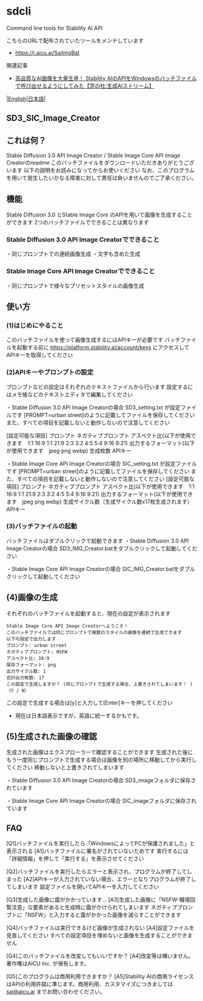 # sdcli
Command line tools for Stability AI API 

こちらのURLで配布されていたツールをメンテしています

- <https://j.aicu.ai/SaiImgBat>  

関連記事

- [高品質なAI画像を大量生産！ Stability AIのAPIをWindowsのバッチファイルで呼び出せるようにしてみた【窓の杜:生成AIストリーム】](https://forest.watch.impress.co.jp/docs/serial/aistream/1621329.html)


|[English](README.md)|[日本語](README_ja.md)|

## SD3_SIC_Image_Creator


## これは何？


Stable Diffusion 3.0 API Image Creator / Stable Image Core API Image Creatorのreadme
このバッチファイルをダウンロードいただきありがとうございます
以下の説明をお読みになってからお使いください
なお、このプログラムを用いて発生したいかなる障害に対して責任は負いませんのでご了承ください。

## 機能

Stable Diffusion 3.0 とStable Image Core のAPIを用いて画像を生成することができます
2つのバッチファイルでできることは異なります

### Stable Diffusion 3.0 API Image Creatorでできること

・同じプロンプトでの連続画像生成
・文字も含めた生成

### Stable Image Core API Image Creatorでできること

・同じプロンプトで様々なプリセットスタイルの画像生成


## 使い方

### (1)はじめにやること

このバッチファイルを使って画像生成するにはAPIキーが必要です
バッチファイルを起動する前に https://platform.stability.ai/account/keys にアクセスしてAPIキーを取得してください

### (2)APIキーやプロンプトの設定

プロンプトなどの設定はそれぞれのテキストファイルから行います
設定するにはメモ帳などのテキストエディタで編集してください

・Stable Diffusion 3.0 API Image Creatorの場合
SD3_setting.txt が設定ファイルです
[PROMPT=urban street]のように記載してファイルを保存してください
また、すべての項目を記載しないと動作しないので注意してください

[設定可能な項目]
プロンプト
ネガティブプロンプト
アスペクト比(以下が使用できます　1:1 16:9 1:1 21:9 2:3 3:2 4:5 5:4 9:16 9:21)
出力するフォーマット(以下が使用できます　jpeg png webp)
生成枚数
APIキー

・Stable Image Core API Image Creatorの場合
SIC_setting.txt が設定ファイルです
[PROMPT=urban street]のように記載してファイルを保存してください
また、すべての項目を記載しないと動作しないので注意してください
[設定可能な項目]
プロンプト
ネガティブプロンプト
アスペクト比(以下が使用できます　1:1 16:9 1:1 21:9 2:3 3:2 4:5 5:4 9:16 9:21)
出力するフォーマット(以下が使用できます　jpeg png webp)
生成サイクル数（生成サイクル数x17枚生成されます）
APIキー

### (3)バッチファイルの起動

バッチファイルはダブルクリックで起動できます
・Stable Diffusion 3.0 API Image Creatorの場合
SD3_IMG_Creator.batをダブルクリックして起動してください

・Stable Image Core API Image Creatorの場合
SIC_IMG_Creator.batをダブルクリックして起動してください

## (4)画像の生成

それぞれのバッチファイルを起動すると、現在の設定が表示されます


```
Stable Image Core API Image Creatorへようこそ！
このバッチファイルでは同じプロンプトで複数のスタイルの画像を連続で生成できます
以下の設定で出力します
プロンプト: urban street
ネガティブプロンプト: NSFW
アスペクト比: 16:9
保存フォーマット: png
出力サイクル数: 1
合計出力枚数: 17
この設定で生成しますか？ (同じプロンプトで生成する場合、上書きされてしまいます！ )
（Y / N）
```

この設定で生成する場合は[y]と入力して[Enter]キーを押してください

* 現在は日本語表示ですが、英語に統一するかもです。

## (5)生成された画像の確認

生成された画像はエクスプローラーで確認することができます
生成された後にもう一度同じプロンプトで生成する場合は画像を別の場所に移動してから実行してください
移動しないと上書きされてしまいます

・Stable Diffusion 3.0 API Image Creatorの場合
SD3_imageフォルダに保存されています

・Stable Image Core API Image Creatorの場合
SIC_imageフォルダに保存されています


## FAQ

[Q1]バッチファイルを実行したら「WindowsによってPCが保護されました」と表示される
[A1]バッチファイルに署名がされていないためです
    実行するには「詳細情報」を押して「実行する」を表示させてください

[Q2]バッチファイルを実行したらエラーと表示され、プログラムが終了してしまった
[A2]APIキーが入力されていない場合、エラーとなりプログラムが終了してしまいます
    設定ファイルを開いてAPIキーを入力してください

[Q3]生成した画像に靄がかかっています...
[A3]生成した画像に「NSFW-職場回覧注意」な要素があると生成時に靄がかけられてしまいます
    ネガティブプロンプトに「NSFW」と入力すると靄がかかった画像を減らすことができます

[Q4]バッチファイルは実行できるけど画像が生成されない
[A4]設定ファイルを見直してください
    すべての設定項目を埋めないと画像を生成することができません

[Q4]このバッチファイルを改変してもいいですか？
[A4]改変等は構いません。著作権はAICU Inc. が保有します。

[Q5]このプログラムは商用利用できますか？
[A5]Stability AIの商用ライセンスはAPIの利用許諾に準じます。商用利用、カスタマイズにつきましては sai@aicu.ai までお問い合わせください。


